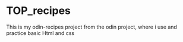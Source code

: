 # TOP_recipes

This is my odin-recipes project from the odin project, where i use and practice basic Html and css
